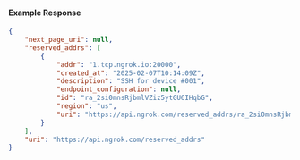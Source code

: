<!-- Code generated for API Clients. DO NOT EDIT. -->

#### Example Response

```json
{
	"next_page_uri": null,
	"reserved_addrs": [
		{
			"addr": "1.tcp.ngrok.io:20000",
			"created_at": "2025-02-07T10:14:09Z",
			"description": "SSH for device #001",
			"endpoint_configuration": null,
			"id": "ra_2si0mnsRjbmlVZiz5ytGU6IHqbG",
			"region": "us",
			"uri": "https://api.ngrok.com/reserved_addrs/ra_2si0mnsRjbmlVZiz5ytGU6IHqbG"
		}
	],
	"uri": "https://api.ngrok.com/reserved_addrs"
}
```
